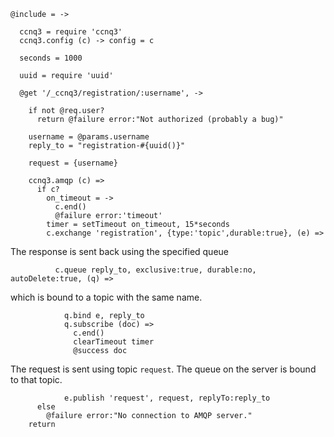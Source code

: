     @include = ->

      ccnq3 = require 'ccnq3'
      ccnq3.config (c) -> config = c

      seconds = 1000

      uuid = require 'uuid'

      @get '/_ccnq3/registration/:username', ->

        if not @req.user?
          return @failure error:"Not authorized (probably a bug)"

        username = @params.username
        reply_to = "registration-#{uuid()}"

        request = {username}

        ccnq3.amqp (c) =>
          if c?
            on_timeout = ->
              c.end()
              @failure error:'timeout'
            timer = setTimeout on_timeout, 15*seconds
            c.exchange 'registration', {type:'topic',durable:true}, (e) =>

The response is sent back using the specified queue

              c.queue reply_to, exclusive:true, durable:no, autoDelete:true, (q) =>

which is bound to a topic with the same name.

                q.bind e, reply_to
                q.subscribe (doc) =>
                  c.end()
                  clearTimeout timer
                  @success doc

The request is sent using topic `request`. The queue on the server is bound to that topic.

                e.publish 'request', request, replyTo:reply_to
          else
            @failure error:"No connection to AMQP server."
        return
